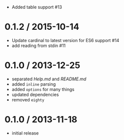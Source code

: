 
 * Added table support #13

0.1.2 / 2015-10-14
==================

 * Update cardinal to latest version for ES6 support #14
 * add reading from stdin #11

0.1.0 / 2013-12-25
==================

 * separated *Help.md* and *README.md*
 * added `inline` parsing
 * added `options` for many things
 * updated dependencies
 * removed `eighty`

0.1.0 / 2013-11-18
==================

 * initial release
